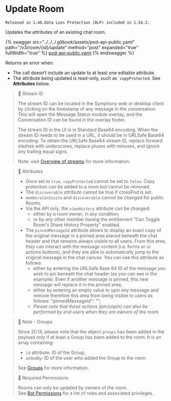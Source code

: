 # Update Room

`Released in 1.48.Data Loss Protection (DLP) included in 1.54.2.`

Updates the attributes of an existing chat room.

{% swagger src="../../../.gitbook/assets/pod-api-public.yaml" path="/v3/room/{id}/update" method="post" expanded="true" fullWidth="true" %}
[pod-api-public.yaml](../../../.gitbook/assets/pod-api-public.yaml)
{% endswagger %}

Returns an error when:

* The call doesn’t include an update to at least one editable attribute.
* The attribute being updated is read-only, such as \``copyProtected`. See **Attributes** below.

> 📘 Stream ID
>
> The stream ID can be located in the Symphony web or desktop client by clicking on the timestamp of any message in the conversation. This will open the Message Status module overlay, and the Conversation ID can be found in the overlay footer.
>
> The stream ID in the UI is in Standard Base64 encoding. When the stream ID needs to be used in a URL, it should be in URLSafe Base64 encoding. To obtain the URLSafe Base64 stream ID, replace forward slashes with underscores, replace pluses with minuses, and ignore any trailing equal signs.
>
> Note: visit [Overview of streams](https://docs.developers.symphony.com/building-bots-on-symphony/datafeed/overview-of-streams) for more information.

> 🚧 Attributes
>
> * Once set to `true`, `copyProtected` cannot be set to `false`. Copy protection can be added to a room but cannot be removed.
> * The `discoverable` attribute cannot be true if crossPod is set.
> * `membersCanInvite` and `discoverable` cannot be changed for public Rooms.
> * Via the API only, the `viewHistory` attribute can be changed:
>   * either by a room owner, in any condition;
>   * or by any other member having the entitlement "Can Toggle Room's Share History Property" enabled.
> * The `pinnedMessageId` attribute allows to display an exact copy of the original message in a pinned area placed beneath the chat header and that remains always visible to all users. From this area, they can interact with the message content (i.e. forms or ui actions buttons), and they are able to automatically jump to the original message in the chat canvas. You can use this attribute as follows:
>   * either by entering the URLSafe Base 64 ID of the message you wish to pin beneath the chat header (as you can see in the example). Even if another message is pinned, this new message will replace it in the pinned area;
>   * either by entering an empty value to upin any message and remove therefore this area from being visible to users as follows: "pinnedMessageId": "";
>   * _Please note that these actions (pin/unpin) can also be performed by end users when they are owners of the room._

> 📘 Note - Groups
>
> Since 20.14, please note that the object `groups` has been added in the payload only if at least a Group has been added to the room. It is an array containing:
>
> * `id` attribute: ID of the Group,
> * `addedBy`: ID of the user who added the Group to the room
>
> See [Groups](ref:groups-distribution-lists) for more information.

> 🚧 Required Permissions
>
> Rooms can only be updated by owners of the room.\
> See [Bot Permissions](https://docs.developers.symphony.com/building-bots-on-symphony/configuration/bot-permissions) for a list of roles and associated privileges.

